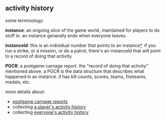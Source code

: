 ## activity history

some terminology:

**instance**: an ongoing slice of the game world, maintained for players to do stuff in. an instance generally ends when everyone leaves.

**instanceId**: this is an individual number that points to an instance[*](footnote). if you run a strike, or a mission, or do a patrol, there's an instanceId that will point to a record of doing that activity.

**PGCR**: a postgame carnage report. the "record of doing that activity" mentioned above. a PGCR is the data structure that describes what happened in an instance. it has kill counts, scores, teams, fireteams, medals, etc.


more details about:
- [postgame carnage reports](pgcr)
- collecting [a player's activity history](activities)
- collecting [everyone's activity history](the-big-scrape)
